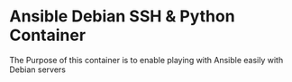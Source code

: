 # Ansible Debian SSH & Python Container

The Purpose of this container is to enable playing with Ansible easily with Debian servers
